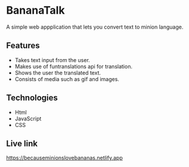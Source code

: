 # BananaTalk
A simple web appplication that lets you convert text to minion language.

## Features
* Takes text input from the user.
* Makes use of funtranslations api for translation.
* Shows the user the translated text.
* Consists of media such as gif and images.

## Technologies
* Html
* JavaScript
* CSS

## Live link
https://becauseminionslovebananas.netlify.app

